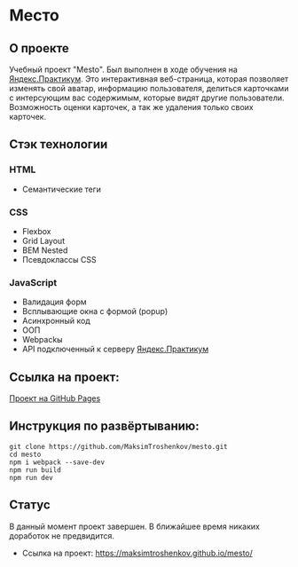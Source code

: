 # Место

## О проекте

Учебный проект "Mesto". Был выполнен в ходе обучения на [Яндекс.Практикум](https://practicum.yandex.ru/). Это интерактивная веб-страница, которая позволяет изменять свой аватар, информацию пользователя, делиться карточками с интерсующим вас содержимым, которые видят другие пользователи. Возможность оценки карточек, а так же удаления только своих карточек.

## Стэк технологии
### HTML
- Семантические теги

### CSS
- Flexbox
- Grid Layout
- BEM Nested
- Псевдоклассы CSS
### JavaScript
- Валидация форм
- Всплывающие окна с формой (popup)
- Асинхронный код
- ООП
- Webpackы
- API подключенный к серверу [Яндекс.Практикум](https://practicum.yandex.ru/)

## Ссылка на проект:
[Проект на GitHub Pages](https://maksimtroshenkov.github.io/mesto/)

## Инструкция по развёртыванию:
```
git clone https://github.com/MaksimTroshenkov/mesto.git
cd mesto
npm i webpack --save-dev
npm run build
npm run dev
```
## Статус
В данный момент проект завершен. В ближайшее время никаких доработок не предвидится.
* Ссылка на проект: https://maksimtroshenkov.github.io/mesto/
